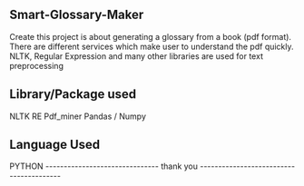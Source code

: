 
## Smart-Glossary-Maker


Create this project is about generating a glossary from a book (pdf format).
There are different services which make user to understand the pdf quickly.
NLTK, Regular Expression and many other libraries are used for text preprocessing
## Library/Package used 
NLTK
RE
Pdf_miner
Pandas / Numpy
## Language Used
PYTHON 
------------------------------- thank you ----------------------------------------
